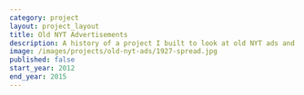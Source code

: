 ```yaml
---
category: project
layout: project_layout
title: Old NYT Advertisements
description: A history of a project I built to look at old NYT ads and why they are so appealing
image: /images/projects/old-nyt-ads/1927-spread.jpg
published: false
start_year: 2012
end_year: 2015
---
```

